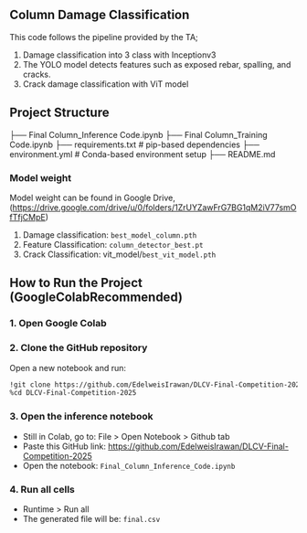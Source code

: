 ## Column Damage Classification 

This code follows the pipeline provided by the TA;
1) Damage classification into 3 class with Inceptionv3
2) The YOLO model detects features such as exposed rebar, spalling, and cracks.
3) Crack damage classification  with ViT model



## Project Structure

├── Final Column_Inference Code.ipynb 
├── Final Column_Training Code.ipynb 
├── requirements.txt # pip-based dependencies
├── environment.yml # Conda-based environment setup
├── README.md 



### Model weight
Model weight can be found in Google Drive, (<https://drive.google.com/drive/u/0/folders/1ZrUYZawFrG7BG1qM2iV77smOfTfjCMpE>) 
1) Damage classification: `best_model_column.pth`
2) Feature Classification: `column_detector_best.pt`
3) Crack Classification: vit_model/`best_vit_model.pth`  


## How to Run the Project (GoogleColabRecommended)
### 1. Open Google Colab
### 2. Clone the GitHub repository
Open a new notebook and run:

```bash
!git clone https://github.com/EdelweisIrawan/DLCV-Final-Competition-2025.git
%cd DLCV-Final-Competition-2025
```
### 3. Open the inference notebook
- Still in Colab, go to: File > Open Notebook > Github tab
- Paste this GitHub link: https://github.com/EdelweisIrawan/DLCV-Final-Competition-2025
- Open the notebook: `Final_Column_Inference_Code.ipynb`

### 4. Run all cells
- Runtime > Run all
- The generated file will be: `final.csv`


